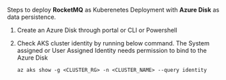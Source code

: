 Steps to deploy **RocketMQ** as Kuberenetes Deployment with **Azure Disk** as data persistence.

1. Create an Azure Disk through portal or CLI or Powershell

2. Check AKS cluster identity by running below command. The System assigned or User Assigned Identity needs permission to bind to the Azure Disk

   ```
   az aks show -g <CLUSTER_RG> -n <CLUSTER_NAME> --query identity
   ``` 
